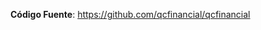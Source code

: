 **Código Fuente**: <a href="https://github.com/qcfinancial/qcfinancial" target="_blank">https://github.com/qcfinancial/qcfinancial</a>
